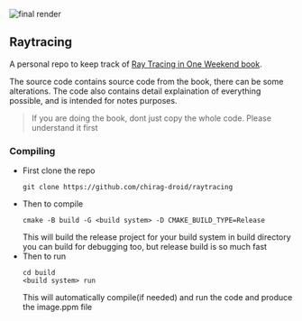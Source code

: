 ![final render](https://user-images.githubusercontent.com/81347541/139380284-77039f0f-70ab-4d3f-a127-bced36179716.png)

## Raytracing
A personal repo to keep track of [Ray Tracing in One Weekend book](https://raytracing.github.io/books/RayTracingInOneWeekend.html).

The source code contains source code from the book, there can be some alterations. The code also contains detail explaination of everything possible, and is intended for notes purposes.
> If you are doing the book, dont just copy the whole code. Please understand it first

### Compiling
- First clone the repo
  ```
  git clone https://github.com/chirag-droid/raytracing
  ```
- Then to compile
  ```
  cmake -B build -G <build system> -D CMAKE_BUILD_TYPE=Release
  ```
  This will build the release project for your build system in build directory
  you can build for debugging too, but release build is so much fast
- Then to run
  ```
  cd build
  <build system> run
  ```
  This will automatically compile(if needed) and run the code and produce the image.ppm file
